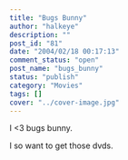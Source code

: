 ```yaml
---
title: "Bugs Bunny"
author: "halkeye"
description: ""
post_id: "81"
date: "2004/02/18 00:17:13"
comment_status: "open"
post_name: "bugs_bunny"
status: "publish"
category: "Movies"
tags: []
cover: "../cover-image.jpg"
---
```


I <3 bugs bunny.

I so want to get those dvds.